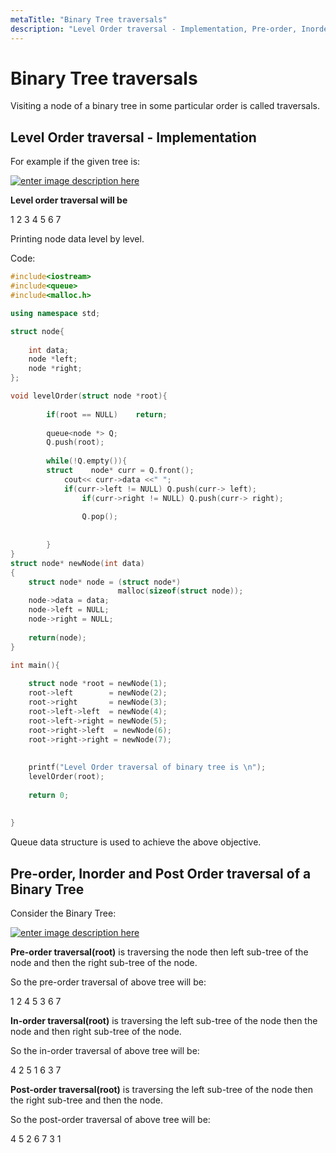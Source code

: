```yaml
---
metaTitle: "Binary Tree traversals"
description: "Level Order traversal - Implementation, Pre-order, Inorder and Post Order traversal of a Binary Tree"
---
```


# Binary Tree traversals


Visiting a node of a binary tree in some particular order is called traversals.



## Level Order traversal - Implementation


For example if the given tree is:

[<img src="https://i.stack.imgur.com/7Kz71.png" alt="enter image description here" />](https://i.stack.imgur.com/7Kz71.png)

**Level order traversal will be**

1 2 3 4 5 6 7

Printing node data level by level.

Code:

```cpp
#include<iostream>
#include<queue>
#include<malloc.h>

using namespace std;

struct node{
    
    int data;
    node *left;
    node *right;
};

void levelOrder(struct node *root){
    
        if(root == NULL)    return;
        
        queue<node *> Q;
        Q.push(root);
        
        while(!Q.empty()){
        struct    node* curr = Q.front();
            cout<< curr->data <<" ";
            if(curr->left != NULL) Q.push(curr-> left);
                if(curr->right != NULL) Q.push(curr-> right);
                
                Q.pop();
            
            
        }
}
struct node* newNode(int data)
{
    struct node* node = (struct node*)
                        malloc(sizeof(struct node));
    node->data = data;
    node->left = NULL;
    node->right = NULL;
 
    return(node);
}

int main(){
    
    struct node *root = newNode(1);
    root->left        = newNode(2);
    root->right       = newNode(3);
    root->left->left  = newNode(4);
    root->left->right = newNode(5);
    root->right->left  = newNode(6);
    root->right->right = newNode(7);
 
 
    printf("Level Order traversal of binary tree is \n");
    levelOrder(root);
    
    return 0;
    
    
}

```

Queue data structure is used to achieve the above objective.



## Pre-order, Inorder and Post Order traversal of a Binary Tree


Consider the Binary Tree:

[<img src="https://i.stack.imgur.com/4oxnI.png" alt="enter image description here" />](https://i.stack.imgur.com/4oxnI.png)

**Pre-order traversal(root)** is traversing the node then left sub-tree of the node and then the right sub-tree of the node.

So the pre-order traversal of above tree will be:

1 2 4 5 3 6 7

**In-order traversal(root)** is traversing the left sub-tree of the node then the node and then right sub-tree of the node.

So the in-order traversal of above tree will be:

4 2 5 1 6 3 7

**Post-order traversal(root)** is traversing the left sub-tree of the node then the right sub-tree and then the node.

So the post-order traversal of above tree will be:

4 5 2 6 7 3 1

